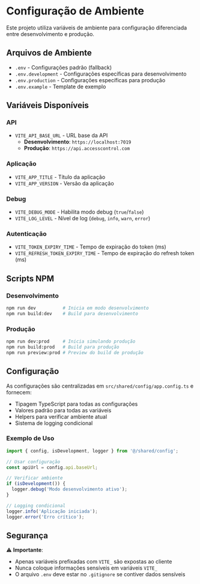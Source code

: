 # Configuração de Ambiente

Este projeto utiliza variáveis de ambiente para configuração diferenciada entre desenvolvimento e produção.

## Arquivos de Ambiente

- `.env` - Configurações padrão (fallback)
- `.env.development` - Configurações específicas para desenvolvimento
- `.env.production` - Configurações específicas para produção
- `.env.example` - Template de exemplo

## Variáveis Disponíveis

### API
- `VITE_API_BASE_URL` - URL base da API
  - **Desenvolvimento**: `https://localhost:7019`
  - **Produção**: `https://api.accesscontrol.com`

### Aplicação
- `VITE_APP_TITLE` - Título da aplicação
- `VITE_APP_VERSION` - Versão da aplicação

### Debug
- `VITE_DEBUG_MODE` - Habilita modo debug (`true`/`false`)
- `VITE_LOG_LEVEL` - Nível de log (`debug`, `info`, `warn`, `error`)

### Autenticação
- `VITE_TOKEN_EXPIRY_TIME` - Tempo de expiração do token (ms)
- `VITE_REFRESH_TOKEN_EXPIRY_TIME` - Tempo de expiração do refresh token (ms)

## Scripts NPM

### Desenvolvimento
```bash
npm run dev          # Inicia em modo desenvolvimento
npm run build:dev    # Build para desenvolvimento
```

### Produção
```bash
npm run dev:prod     # Inicia simulando produção
npm run build:prod   # Build para produção
npm run preview:prod # Preview do build de produção
```

## Configuração

As configurações são centralizadas em `src/shared/config/app.config.ts` e fornecem:

- Tipagem TypeScript para todas as configurações
- Valores padrão para todas as variáveis
- Helpers para verificar ambiente atual
- Sistema de logging condicional

### Exemplo de Uso

```typescript
import { config, isDevelopment, logger } from '@/shared/config';

// Usar configuração
const apiUrl = config.api.baseUrl;

// Verificar ambiente
if (isDevelopment()) {
  logger.debug('Modo desenvolvimento ativo');
}

// Logging condicional
logger.info('Aplicação iniciada');
logger.error('Erro crítico');
```

## Segurança

⚠️ **Importante**: 
- Apenas variáveis prefixadas com `VITE_` são expostas ao cliente
- Nunca coloque informações sensíveis em variáveis `VITE_`
- O arquivo `.env` deve estar no `.gitignore` se contiver dados sensíveis